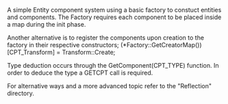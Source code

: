 A simple Entity component system using a basic factory to constuct entities and components. The Factory requires each component to be 
placed inside a map during the init phase.

Another alternative is to register the components upon creation to the factory in their respective constructors;
  (*Factory::GetCreatorMap())[CPT_Transform] = Transform::Create;

Type deduction occurs through the GetComponent(CPT_TYPE) function. In order to deduce the type a GETCPT call is required. 

For alternative ways and a more advanced topic refer to the "Reflection" directory.
